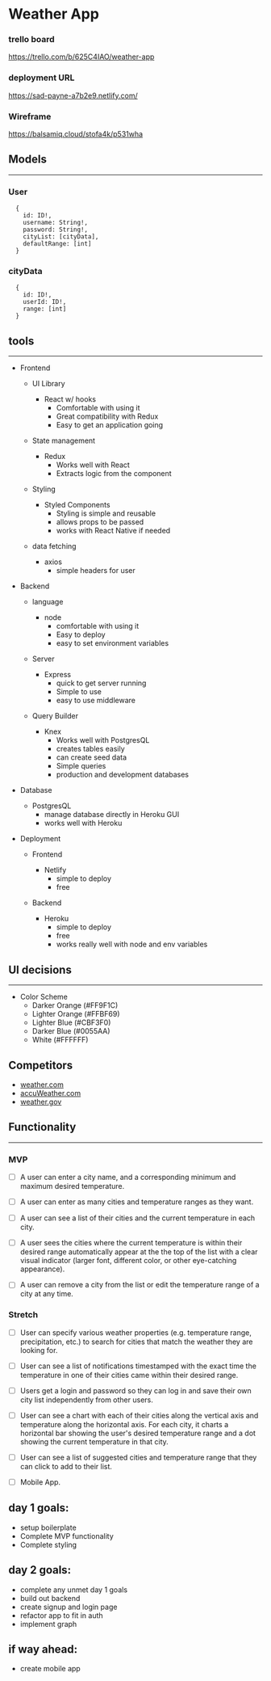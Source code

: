 # Weather App
### trello board
https://trello.com/b/625C4IAO/weather-app
### deployment URL
https://sad-payne-a7b2e9.netlify.com/
### Wireframe
https://balsamiq.cloud/stofa4k/p531wha

## Models
-------------
### User
  ```
    {
      id: ID!,
      username: String!,
      password: String!,
      cityList: [cityData],
      defaultRange: [int]
    }
  ```
### cityData
  ```
    {
      id: ID!,
      userId: ID!,
      range: [int]
    }
  ```
## tools
-------------
* Frontend
  * UI Library
    * React w/ hooks
      * Comfortable with using it
      * Great compatibility with Redux
      * Easy to get an application going
      
  * State management
    * Redux
      * Works well with React
      * Extracts logic from the component
      
  * Styling
    * Styled Components
      * Styling is simple and reusable
      * allows props to be passed
      * works with React Native if needed
      
  * data fetching 
     * axios
       * simple headers for user
        
* Backend
   * language
     * node
       * comfortable with using it
       * Easy to deploy
       * easy to set environment variables
      
  * Server
    * Express 
      * quick to get server running
      * Simple to use
      * easy to use middleware
      
  * Query Builder
    * Knex
      * Works well with PostgresQL
      * creates tables easily
      * can create seed data
      * Simple queries
      * production and development databases
      
      
* Database
  * PostgresQL
    * manage database directly in Heroku GUI
    * works well with Heroku
    

* Deployment
  * Frontend
    * Netlify
        * simple to deploy
        * free
        
  * Backend
    * Heroku
      * simple to deploy
      * free
      * works really well with node and env variables


## UI decisions
-------------
* Color Scheme
  * Darker Orange (#FF9F1C)
  * Lighter Orange (#FFBF69)
  * Lighter Blue (#CBF3F0)
  * Darker Blue (#0055AA)
  * White (#FFFFFF)

## Competitors 
 * [weather.com](https://weather.com/)
 * [accuWeather.com](https://www.accuweather.com/)
 * [weather.gov](https://www.weather.gov/)
## Functionality
-------------
### MVP

- [ ] A user can enter a city name, and a corresponding minimum and maximum desired
temperature.
- [ ] A user can enter as many cities and temperature ranges as they want.

- [ ] A user can see a list of their cities and the current temperature in each city.

- [ ] A user sees the cities where the current temperature is within their desired range automatically
appear at the the top of the list with a clear visual indicator (larger font, different color, or other
eye-catching appearance).

- [ ] A user can remove a city from the list or edit the temperature range of a city at any time.

### Stretch

- [ ] User can specify various weather properties (e.g. temperature range, precipitation, etc.)
to search for cities that match the weather they are looking for.

- [ ] User can see a list of notifications timestamped with the exact time the temperature in
one of their cities came within their desired range.

- [ ] Users get a login and password so they can log in and save their own city list
independently from other users.

- [ ] User can see a chart with each of their cities along the vertical axis and temperature
along the horizontal axis. For each city, it charts a horizontal bar showing the user's
desired temperature range and a dot showing the current temperature in that city.

- [ ] User can see a list of suggested cities and temperature range that they can click to add
to their list.

- [ ] Mobile App.

## day 1 goals:
  * setup boilerplate
  * Complete MVP functionality
  * Complete styling
## day 2 goals:
  * complete any unmet day 1 goals
  * build out backend 
  * create signup and login page
  * refactor app to fit in auth
  * implement graph 
## if way ahead:
  * create mobile app

